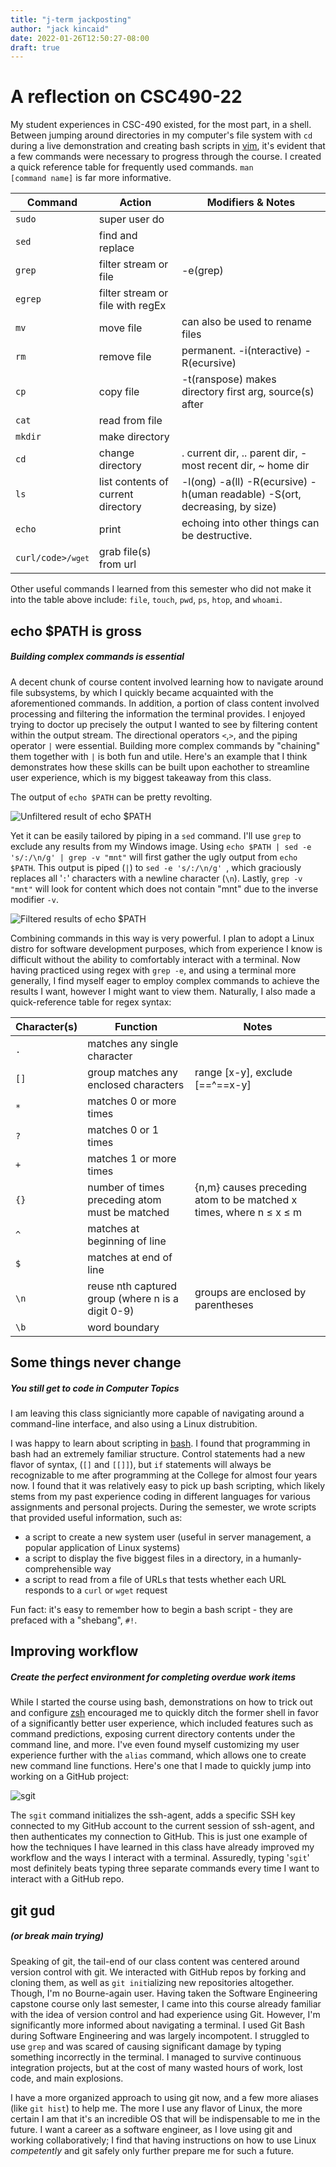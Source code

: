```yaml
---
title: "j-term jackposting"
author: "jack kincaid"
date: 2022-01-26T12:50:27-08:00
draft: true
---
```


# A reflection on CSC490-22
My student experiences in CSC-490 existed, for the most part, in a shell. Between jumping around directories in my computer's file system with <code>cd</code> during a live demonstration and creating bash scripts in [vim](https://www.vim.org/about.php), it's evident that a few commands were necessary to progress through the course. I created a quick reference table for frequently used commands. <code>man [command name]</code> is far more informative.

| Command      | Action | Modifiers & Notes|
| ----------- | ----------- | ----------- |
| <code>sudo</code>   | super user do |        |
| <code>sed</code>   | find and replace      |      |
| <code>grep</code>   | filter stream or file        | -e(grep)      |
| <code>egrep</code>   | filter stream or file with regEx |  |
| <code>mv</code>   | move file | can also be used to rename files       |
| <code>rm</code>   | remove file | permanent. -i(nteractive) -R(ecursive) |
| <code>cp</code>   | copy file | -t(ranspose) makes directory first arg, source(s) after       |
| <code>cat</code>   | read from file |        |
| <code>mkdir</code>   | make directory |        |
| <code>cd</code>   | change directory | . current dir, .. parent dir, - most recent dir, ~ home dir |
| <code>ls</code>   | list contents of current directory | -l(ong) -a(ll) -R(ecursive) -h(uman readable) -S(ort, decreasing, by size) |
| <code>echo</code>  | print | echoing into other things can be destructive. |
| <code>curl/code>/<code>wget</code>   | grab file(s) from url |        |

Other useful commands I learned from this semester who did not make it into the table above include: <code>file</code>, <code>touch</code>, <code>pwd</code>, <code>ps</code>, <code>htop</code>, and <code>whoami</code>.

## echo \$PATH is gross
##### Building complex commands is essential
A decent chunk of course content involved learning how to navigate around file subsystems, by which I quickly became acquainted with the aforementioned commands. In addition, a portion of class content involved processing and filtering the information the terminal provides. I enjoyed trying to doctor up precisely the output I wanted to see by filtering content within the output stream. The directional operators <code>\<</code>,<code>\></code>, and the piping operator <code>|</code> were essential. Building more complex commands by "chaining" them together with <code>|</code> is both fun and utile. Here's an example that I think demonstrates how these skills can be built upon eachother to streamline user experience, which is my biggest takeaway from this class.


The output of <code>echo \$PATH</code> can be pretty revolting.

![Unfiltered result of echo $PATH](https://i.gyazo.com/825353bfb083c54cbe8179ffd8001ebc.png)


Yet it can be easily tailored by piping in a <code>sed</code> command. I'll use <code>grep</code> to exclude any results from my Windows image. Using <code>echo $PATH | sed -e 's/:<zero-width-space>/\n/g' | grep -v "mnt"</code> will first gather the ugly output from <code>echo \$PATH</code>. This output is piped (<code>|</code>) to <code>sed -e 's/:<zero-width-space>/\n/g' </code>, which graciously replaces all '<code>:</code>' characters with a newline character (<code>\n</code>). Lastly, <code>grep -v "mnt"</code> will look for content which does not contain "mnt" due to the inverse modifier <code>-v</code>.

![Filtered results of <code>echo \$PATH</code>](https://i.gyazo.com/0500745384effbe2a82c2903ab616a08.png)

Combining commands in this way is very powerful. I plan to adopt a Linux distro for software development purposes, which from experience I know is difficult without the ability to comfortably interact with a terminal. Now having practiced using regex with <code>grep -e</code>, and using a terminal more generally, I find myself eager to employ complex commands to achieve the results I want, however I might want to view them. Naturally, I also made a quick-reference table for regex syntax:

| Character(s)     | Function      | Notes    |
| ---------------- | --------- | ----------- |
| <code>.</code>   | matches any single character          |             |
| <code>[]</code>  | group matches any enclosed characters          | range [x-y], exclude [==\^==<zero-width-space>x-y]            |
| <code>*</code>   | matches 0 or more times          |             |
| <code>?</code>   | matches 0 or 1 times          |             |
| <code>+</code>   | matches 1 or more times          |             |
| <code>{}</code>  | number of times preceding atom must be matched          | {n,m} causes preceding atom to be matched x times, where  n $\le$ x $\le$ m         |
| <code>^</code>   | matches at beginning of line          |             |
| <code>$</code>   | matches at end of line          |             |
| <code>\n</code>  | reuse nth captured group (where n is a digit 0-9)          | groups are enclosed by parentheses            |
| <code>\b</code>  | word boundary          |             |

## Some things never change
##### You still get to code in Computer Topics
I am leaving this class signiciantly more capable of navigating around a command-line interface, and also using a Linux distrubition.

I was happy to learn about scripting in [bash](https://www.gnu.org/software/bash/manual/html_node/What-is-Bash_003f.html). I found that programming in bash had an extremely familiar structure. Control statements had a new flavor of syntax, (<code>[]</code> and <code>[[<zero-width-space>\]]</code>), but <code>if</code> statements will always be recognizable to me after programming at the College for almost four years now. I found that it was relatively easy to pick up bash scripting, which likely stems from my past experience coding in different languages for various assignments and personal projects. During the semester, we wrote scripts that provided useful information, such as: 
- a script to create a new system user (useful in server management, a popular application of Linux systems)
- a script to display the five biggest files in a directory, in a humanly-comprehensible way
- a script to read from a file of URLs that tests whether each URL responds to a <code>curl</code> or <code>wget</code> request

Fun fact: it's easy to remember how to begin a bash script - they are prefaced with a "shebang", <code>#!</code>.

## Improving workflow
##### Create the perfect environment for completing overdue work items
While I started the course using bash, demonstrations on how to trick out and configure [zsh](https://www.zsh.org/) encouraged me to quickly ditch the former shell in favor of a significantly better user experience, which included features such as command predictions, exposing current directory contents under the command line, and more. I've even found myself customizing my user experience further with the <code>alias</code> command, which allows one to create new command line functions. Here's one that I made to quickly jump into working on a GitHub project:

![sgit](https://i.gyazo.com/b62c68c4bdb30cf42c72e8961bb2537d.png)

The <code>sgit</code> command initializes the ssh-agent, adds a specific SSH key connected to my GitHub account to the current session of ssh-agent, and then authenticates my connection to GitHub. This is just one example of how the techniques I have learned in this class have already improved my workflow and the ways I interact with a terminal. Assuredly, typing '<code>sgit</code>' most definitely beats typing three separate commands every time I want to interact with a GitHub repo.

## git gud
##### (or break main trying)

Speaking of git, the tail-end of our class content was centered around version control with git. We interacted with GitHub repos by forking and cloning them, as well as <code>git init</code>ializing new repositories altogether. Though, I'm no Bourne-again user. Having taken the Software Engineering capstone course only last semester, I came into this course already familiar with the idea of version control and had experience using Git. However, I'm significantly more informed about navigating a terminal. I used Git Bash during Software Engineering and was largely incompotent. I struggled to use <code>grep</code> and was scared of causing significant damage by typing something incorrectly in the terminal. I managed to survive continuous integration projects, but at the cost of many wasted hours of work, lost code, and main explosions. 

I have a more organized approach to using git now, and a few more aliases (like <code>git hist</code>) to help me. The more I use any flavor of Linux, the more certain I am that it's an incredible OS that will be indispensable to me in the future. I want a career as a software engineer, as I love using git and working collaboratively; I find that having instructions on how to use Linux *competently* and git safely only further prepare me for such a future.
